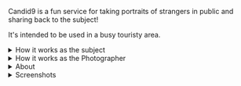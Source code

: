 Candid9 is a fun service for taking portraits of strangers in public and sharing back to the subject!

It's intended to be used in a busy touristy area.

<details>
  <summary>How it works as the subject</summary>
  <p>1. Photographer approaches and says "Hello! I'm a photographer that takes portraits of strangers. This would make a great photo, can I take this photo and I will share it with you also?"</p>
  <p>2. Subject says "Yes!"</p>
  <p>3. Photographer takes photos.</p>
  <p>4. Photographer hands ticket with QR Code and says "The photos will be uploaded to this QR Code later. You can scan the QR Code now and input your phone number to be notified when I do the upload!"</p>
  <p>5. Subject says "Oh great that's cool, thank you!"</p>
</details>

<details>
  <summary>How it works as the Photographer</summary>
  <p>Here is a sequence of events for how the app works:</p>
  <p>1. Photographer creates Candid9 account and creates batch of 25 Photo Sessions.</p>
  <p>2. Photographer prints out 25 Candid9 tickets, each has a unique QR Code that points to a Photo Session.</p>
  <p>3. Photographer hits the street and approaches people saying "Hey you guys look great, can I take your portrait and I'll share it with you also?"</p>
  <p>4. Photographer takes photos of subjects.</p>
  <p>5. Photographer then takes a photo of a ticket before handing to the subject, which matches QR Code (Photo Session) to the subject.</p>
  <p>6. Subject can scan QR Code right away and enter phone number to be notified when photos are published.</p>
  <p>7. Photographer repeats this until bored/tired/hungry.</p>
  <p>8. Photographer later edits and uploads photos to the Photo Sessions, using the QR Codes in the photos to know which photos go where.</p>
  <p>9. Photographer prices and publishes each Photo Session</p>
  <p>10. Subject is notified when photos are published. Watermarked photos can be viewed, watermark-free available for purchase!</p>
  <p>I have already sold 3 photos as a photographer, so it works! Most people's reaction to the ticket is like "oh, of course that's how it works, thank you!"</p>
</details>

<details>
  <summary>About</summary>
  <p>I'm Mark Halonen, creator and owner of Candid9. I've been writing software for a decade, and intend to keep Candid9 as a low-cost, simple utility for photographers.</p>
</details>

<details>
  <summary>Screenshots</summary>
  <img src="https://github.com/user-attachments/assets/455d0b0e-219e-4357-ad28-ba8ea8c21fad" alt="Screenshot">
</details>
